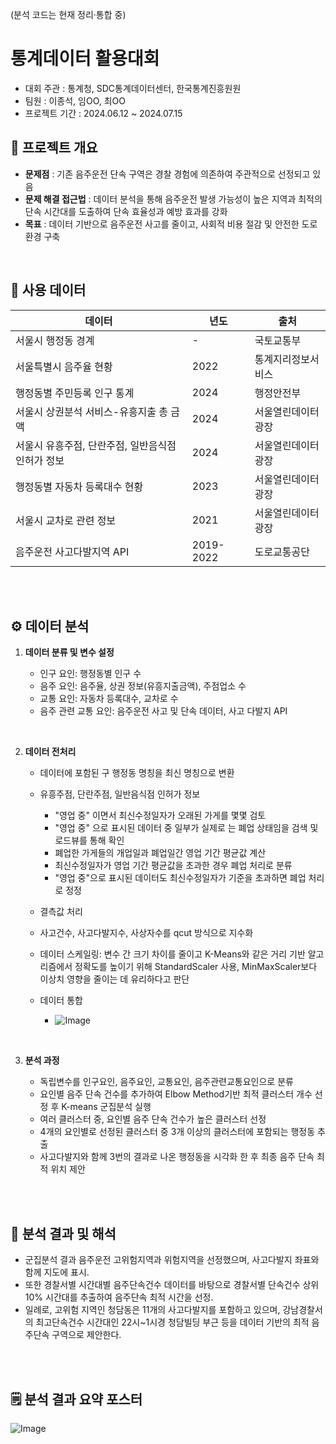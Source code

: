 (분석 코드는 현재 정리·통합 중)

# 통계데이터 활용대회

* 대회 주관 : 통계청, SDC통계데이터센터, 한국통계진흥원원
* 팀원 : 이종석, 임OO, 최OO
* 프로젝트 기간 : 2024.06.12 ~ 2024.07.15

## 📌 프로젝트 개요

- **문제점** : 기존 음주운전 단속 구역은 경찰 경험에 의존하여 주관적으로 선정되고 있음
- **문제 해결 접근법** : 데이터 분석을 통해 음주운전 발생 가능성이 높은 지역과 최적의 단속 시간대를 도출하여 단속 효율성과 예방 효과를 강화
- **목표** : 데이터 기반으로 음주운전 사고를 줄이고, 사회적 비용 절감 및 안전한 도로 환경 구축

<br>

## 📑 사용 데이터

|데이터|년도|출처|
|------|-----|-----|
|서울시 행정동 경계|-|국토교통부|
|서울특별시 음주율 현황|2022|통계지리정보서비스|
|행정동별 주민등록 인구 통계|2024|행정안전부|
|서울시 상권분석 서비스-유흥지출 총 금액|2024|서울열린데이터광장|
|서울시 유흥주점, 단란주점, 일반음식점 인허가 정보|2024|서울열린데이터광장|
|행정동별 자동차 등록대수 현황|2023|서울열린데이터광장|
|서울시 교차로 관련 정보|2021|서울열린데이터광장|
|음주운전 사고다발지역 API|2019-2022|도로교통공단|

<br>
<br>

## ⚙️ 데이터 분석

1. **데이터 분류 및 변수 설정**

    - 인구 요인: 행정동별 인구 수
    - 음주 요인: 음주율, 상권 정보(유흥지출금액), 주점업소 수
    - 교통 요인: 자동차 등록대수, 교차로 수
    - 음주 관련 교통 요인: 음주운전 사고 및 단속 데이터, 사고 다발지 API

<br>

2. **데이터 전처리**

    - 데이터에 포함된 구 행정동 명칭을 최신 명칭으로 변환
    - 유흥주점, 단란주점, 일반음식점 인허가 정보
        - "영업 중" 이면서 최신수정일자가 오래된 가게를 몇몇 검토
        - "영업 중" 으로 표시된 데이터 중 일부가 실제로 는 폐업 상태임을 검색 및 로드뷰를 통해 확인
        - 폐업한 가게들의 개업일과 폐업일간 영업 기간 평균값 계산
        - 최신수정일자가 영업 기간 평균값을 초과한 경우 폐업 처리로 분류
        - "영업 중"으로 표시된 데이터도 최신수정일자가 기준을 초과하면 폐업 처리로 정정
    - 결측값 처리
    - 사고건수, 사고다발지수, 사상자수를 qcut 방식으로 지수화
    - 데이터 스케일링: 변수 간 크기 차이를 줄이고 K-Means와 같은 거리 기반 알고리즘에서 정확도를 높이기 위해 StandardScaler 사용, MinMaxScaler보다 이상치 영향을 줄이는 데 유리하다고 판단
    - 데이터 통합

        - ![Image](https://github.com/user-attachments/assets/746cbe81-a22e-40f9-8fd5-32e48b2921a6)

<br>


3. **분석 과정**

    - 독립변수를 인구요인, 음주요인, 교통요인, 음주관련교통요인으로 분류
    - 요인별 음주 단속 건수를 추가하여 Elbow Method기반 최적 클러스터 개수 선정 후 K-means 군집분석 실행
    - 여러 클러스터 중, 요인별 음주 단속 건수가 높은 클러스터 선정
    - 4개의 요인별로 선정된 클러스터 중 3개 이상의 클러스터에 포함되는 행정동 추출
    - 사고다발지와 함께 3번의 결과로 나온 행정동을 시각화 한 후 최종 음주 단속 최적 위치 제안

<br>
<br>


## 🔎 분석 결과 및 해석

- 군집분석 결과 음주운전 고위험지역과 위험지역을 선정했으며, 사고다발지 좌표와 함께 지도에 표시. 
- 또한 경찰서별 시간대별 음주단속건수 데이터를 바탕으로 경찰서별 단속건수 상위 10% 시간대를 추출하여 음주단속 최적 시간을 선정.
- 일례로, 고위험 지역인 청담동은 11개의 사고다발지를 포함하고 있으며, 강남경찰서의 최고단속건수 시간대인 22시~1시경 청담빌딩 부근 등을 데이터 기반의 최적 음주단속 구역으로 제안한다.

<br>
<br>

## 🗒️ 분석 결과 요약 포스터

![Image](https://github.com/user-attachments/assets/b1365acb-0656-407c-aa6e-d19ac201b540)
